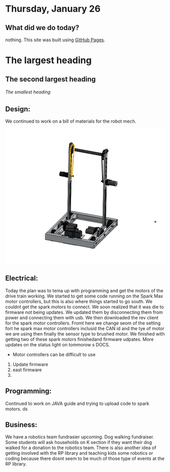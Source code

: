
# Thursday, January 26

## What did we do today?
nothing. This site was built using [GitHub Pages](https://pages.github.com/).

# The largest heading
## The second largest heading
###### The smallest heading

## Design: 
We continued to work on a bill of materials for the robot mech. 

![This is an image](https://github.com/AlexN0va/2023-FRC-team-9111-DOCS/blob/main/01.26.2023/Screenshot%202023-02-01%20231131.png)


## Electrical: 

Today the plan was to tema up with programming and get the motors of the drive train working. We started to get some code running on the Spark Max motor controllers, but this is also where things started to go south. We couldnt get the spark motors to connect. We soon realized that it was die to firmware not being updates. We updated them by disconnecting them from power and connecting them with usb. We then downloaded the rev client for the spark motor controllers. Fromt here we change seom of the setting fort he spark max motor controllers inclusid the CAN id and the tye of motor we are using then finally the sensor type to brushed motor. We finished with getting two of these spark motors finishedand firmware udpates. More updates on the status light on tommorow s DOCS.
  - Motor controllers can be difficult to use
  1. Update firmware
  2. east firmware
  3. 

## Programming: 

Continued to work on JAVA guide and trying to upload code to spark motors. 
ds
## Business: 

We have a robotics team fundrasier upcoming. Dog walking fundraiser. Some students will ask households on K section if they want their dog walked for a donation to the robotics team. There is also another idea of getting involved with the RP library and teaching kids some robotics or coding because there dosnt seem to be much of those type of events at the RP library. 
